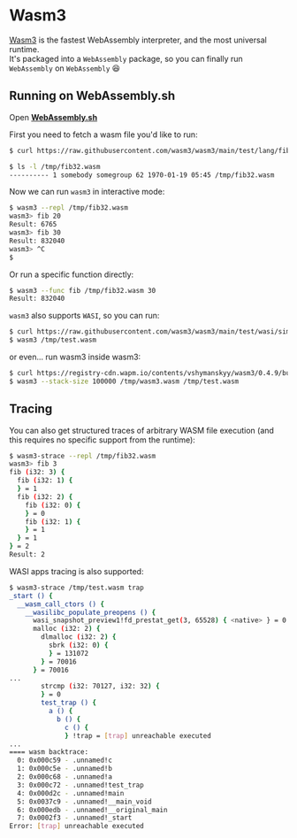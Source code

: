 # Wasm3

[Wasm3](https://github.com/wasm3/wasm3) is the fastest WebAssembly interpreter, and the most universal runtime.  
It's packaged into a `WebAssembly` package, so you can finally run `WebAssembly` on `WebAssembly` 😆

## Running on WebAssembly.sh

Open [**WebAssembly.sh**](https://webassembly.sh)  

First you need to fetch a wasm file you'd like to run:

```sh
$ curl https://raw.githubusercontent.com/wasm3/wasm3/main/test/lang/fib32.wasm -o /tmp/fib32.wasm

$ ls -l /tmp/fib32.wasm
---------- 1 somebody somegroup 62 1970-01-19 05:45 /tmp/fib32.wasm
```

Now we can run `wasm3` in interactive mode:

```sh
$ wasm3 --repl /tmp/fib32.wasm
wasm3> fib 20
Result: 6765
wasm3> fib 30
Result: 832040
wasm3> ^C
$
```

Or run a specific function directly:

```sh
$ wasm3 --func fib /tmp/fib32.wasm 30
Result: 832040
```

`wasm3` also supports `WASI`, so you can run:

```sh
$ curl https://raw.githubusercontent.com/wasm3/wasm3/main/test/wasi/simple/test.wasm -o /tmp/test.wasm
$ wasm3 /tmp/test.wasm
```

or even... run wasm3 inside wasm3:

```sh
$ curl https://registry-cdn.wapm.io/contents/vshymanskyy/wasm3/0.4.9/build/wasm3-wasi.wasm -o /tmp/wasm3.wasm
$ wasm3 --stack-size 100000 /tmp/wasm3.wasm /tmp/test.wasm
```

## Tracing

You can also get structured traces of arbitrary WASM file execution (and this requires no specific support from the runtime):

```sh
$ wasm3-strace --repl /tmp/fib32.wasm
wasm3> fib 3
fib (i32: 3) {
  fib (i32: 1) {
  } = 1
  fib (i32: 2) {
    fib (i32: 0) {
    } = 0
    fib (i32: 1) {
    } = 1
  } = 1
} = 2
Result: 2
```

WASI apps tracing is also supported:

```sh
$ wasm3-strace /tmp/test.wasm trap
_start () {
  __wasm_call_ctors () {
    __wasilibc_populate_preopens () {
      wasi_snapshot_preview1!fd_prestat_get(3, 65528) { <native> } = 0
      malloc (i32: 2) {
        dlmalloc (i32: 2) {
          sbrk (i32: 0) {
          } = 131072
        } = 70016
      } = 70016
...
        strcmp (i32: 70127, i32: 32) {
        } = 0
        test_trap () {
          a () {
            b () {
              c () {
              } !trap = [trap] unreachable executed
...
==== wasm backtrace:
  0: 0x000c59 - .unnamed!c
  1: 0x000c5e - .unnamed!b
  2: 0x000c68 - .unnamed!a
  3: 0x000c72 - .unnamed!test_trap
  4: 0x000d2c - .unnamed!main
  5: 0x0037c9 - .unnamed!__main_void
  6: 0x000edb - .unnamed!__original_main
  7: 0x0002f3 - .unnamed!_start
Error: [trap] unreachable executed
```
